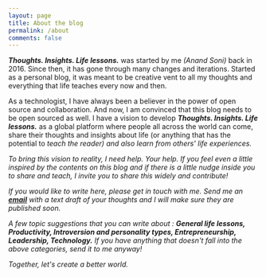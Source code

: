 ```yaml
---
layout: page
title: About the blog
permalink: /about
comments: false
---
```


<div class="row justify-content-between">
<div class="col-md-8 pr-5">

<p><b><i>Thoughts. Insights. Life lessons.</i></b> was started by me <i>(Anand Soni)</i> back in 2016. Since then, it has gone through many changes and iterations.  Started as a personal blog, it was meant to be creative vent to all my thoughts and everything that life teaches every now and then.</p>

<p>As a technologist, I have always been a believer in the power of open source and collaboration. And now, I am convinced that this blog needs to be open sourced as well. I have a vision to develop <b><i>Thoughts. Insights. Life lessons.</i></b> as a global platform where people all across the world can come, share their thoughts and insights about life (or anything that has the potential to <i>teach<i> the reader) and also learn from others' life experiences.</p>

<p>To bring this vision to reality, I need help. Your help. If you feel even a little inspired by the contents on this blog and if there is a little nudge inside you to share and teach, I invite you to share this widely and contribute!</p>

<p>If you would like to write here, please get in touch with me. Send me an <b><a href = "mailto: anand.92.soni@gmail.com">email</a></b> with a text draft of your thoughts and I will make sure they are published soon.</p>

<p>A few topic suggestions that you can write about : <b>General life lessons, Productivity, Introversion and personality types, Entrepreneurship, Leadership, Technology.</b> If you have anything that doesn't fall into the above categories, send it to me anyway!</p>

<p>Together, let's create a better world.</p>
</div>
</div>
